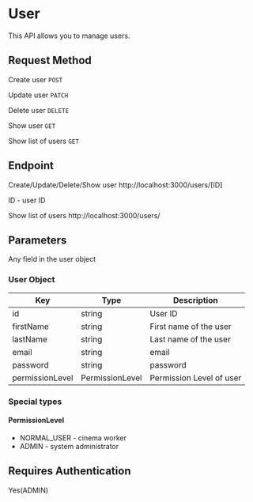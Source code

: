 # User
This API allows you to manage users.

## Request Method
Create user `POST`

Update user `PATCH`

Delete user `DELETE`

Show user `GET`

Show list of users `GET`

## Endpoint
Create/Update/Delete/Show user http://localhost:3000/users/[ID]

ID - user ID

Show list of users http://localhost:3000/users/

## Parameters

Any field in the user object
### User Object

Key | Type | Description
----|------|------------
id | string | User ID
firstName | string | First name of the user
lastName | string | Last name of the user
email | string | email
password | string | password
permissionLevel | PermissionLevel | Permission Level of user

### Special types
#### PermissionLevel
 - NORMAL_USER - cinema worker
 - ADMIN - system administrator


## Requires Authentication
Yes(ADMIN)
